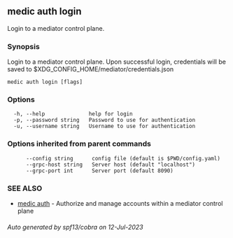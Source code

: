 ## medic auth login

Login to a mediator control plane.

### Synopsis

Login to a mediator control plane. Upon successful login, credentials
will be saved to $XDG_CONFIG_HOME/mediator/credentials.json

```
medic auth login [flags]
```

### Options

```
  -h, --help              help for login
  -p, --password string   Password to use for authentication
  -u, --username string   Username to use for authentication
```

### Options inherited from parent commands

```
      --config string      config file (default is $PWD/config.yaml)
      --grpc-host string   Server host (default "localhost")
      --grpc-port int      Server port (default 8090)
```

### SEE ALSO

* [medic auth](medic_auth.md)	 - Authorize and manage accounts within a mediator control plane

###### Auto generated by spf13/cobra on 12-Jul-2023
